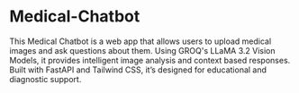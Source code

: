 # Medical-Chatbot
This Medical Chatbot is a web app that allows users to upload medical images and ask questions about them. Using GROQ's LLaMA 3.2 Vision Models, it provides intelligent image analysis and context based responses. Built with FastAPI and Tailwind CSS, it’s designed for educational and diagnostic support.
